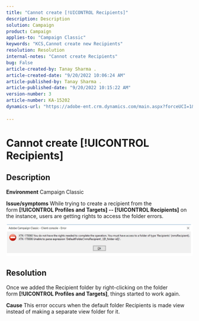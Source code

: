 ```yaml
---
title: "Cannot create [!UICONTROL Recipients]"
description: Description
solution: Campaign
product: Campaign
applies-to: "Campaign Classic"
keywords: "KCS,Cannot create new Recipients"
resolution: Resolution
internal-notes: "Cannot create Recipients"
bug: False
article-created-by: Tanay Sharma .
article-created-date: "9/20/2022 10:06:24 AM"
article-published-by: Tanay Sharma .
article-published-date: "9/20/2022 10:15:22 AM"
version-number: 3
article-number: KA-15202
dynamics-url: "https://adobe-ent.crm.dynamics.com/main.aspx?forceUCI=1&pagetype=entityrecord&etn=knowledgearticle&id=687448df-cb38-ed11-9db1-002248086735"

---
```

# Cannot create [!UICONTROL Recipients]

## Description

<b>Environment</b>
Campaign Classic


<b>Issue/symptoms</b>
While trying to create a recipient from the form <b>[!UICONTROL Profiles and Targets] -- [!UICONTROL Recipients]</b> on the instance, users are getting rights to access the folder errors.



![](assets/___f4809700-cd38-ed11-9db1-002248086735___.png)


## Resolution




Once we added the Recipient folder by right-clicking on the folder form <b>[!UICONTROL Profiles and Targets]</b>, things started to work again.


<b>Cause</b>
This error occurs when the default folder Recipients is made view instead of making a separate view folder for it.
